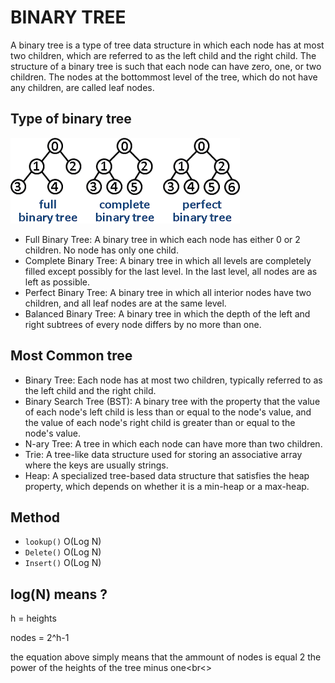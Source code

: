 # BINARY TREE

A binary tree is a type of tree data structure in which each node has at most two children, which are referred to as the left child and the right child. The structure of a binary tree is such that each node can have zero, one, or two children. The nodes at the bottommost level of the tree, which do not have any children, are called leaf nodes.

## Type of binary tree

![View Design](assets/type-of-bonary-tree.png)

- Full Binary Tree: A binary tree in which each node has either 0 or 2 children. No node has only one child.
- Complete Binary Tree: A binary tree in which all levels are completely filled except possibly for the last level. In the last level, all nodes are as left as possible.
- Perfect Binary Tree: A binary tree in which all interior nodes have two children, and all leaf nodes are at the same level.
- Balanced Binary Tree: A binary tree in which the depth of the left and right subtrees of every node differs by no more than one.

## Most Common tree

- Binary Tree: Each node has at most two children, typically referred to as the left child and the right child.
- Binary Search Tree (BST): A binary tree with the property that the value of each node's left child is less than or equal to the node's value, and the value of each node's right child is greater than or equal to the node's value.
- N-ary Tree: A tree in which each node can have more than two children.
- Trie: A tree-like data structure used for storing an associative array where the keys are usually strings.
- Heap: A specialized tree-based data structure that satisfies the heap property, which depends on whether it is a min-heap or a max-heap.

## Method

- `lookup()` O(Log N)
- `Delete()` O(Log N)
- `Insert()` O(Log N)

## log(N) means ?

h = heights

nodes = 2^h-1<br>

the equation above simply means that the ammount of nodes is equal 2 the power of the heights of the tree minus one<br<>
